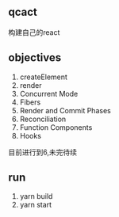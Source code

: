 ## qcact
构建自己的react

## objectives

1. createElement  
2. render  
3. Concurrent Mode  
4. Fibers  
5. Render and Commit Phases
6. Reconciliation  
7. Function Components  
8. Hooks
   
目前进行到6,未完待续


## run

1. yarn build
2. yarn start

